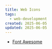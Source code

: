 ```yaml
---
title: Web Icons
tags:
  - web-development
created: 2025-06-05
updated: 2025-06-05
---
```


- [Font Awesome](https://fontawesome.com/)